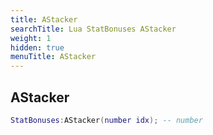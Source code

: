```yaml
---
title: AStacker
searchTitle: Lua StatBonuses AStacker
weight: 1
hidden: true
menuTitle: AStacker
---
```

## AStacker
```lua
StatBonuses:AStacker(number idx); -- number
```